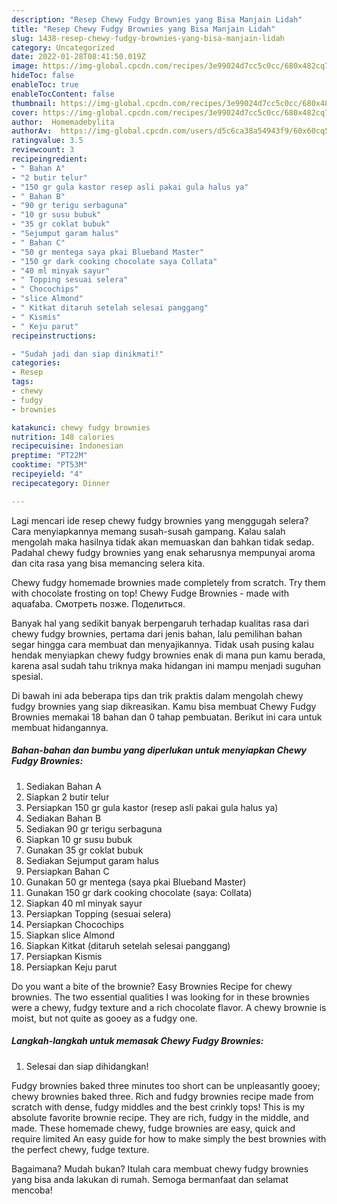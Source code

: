 ```yaml
---
description: "Resep Chewy Fudgy Brownies yang Bisa Manjain Lidah"
title: "Resep Chewy Fudgy Brownies yang Bisa Manjain Lidah"
slug: 1438-resep-chewy-fudgy-brownies-yang-bisa-manjain-lidah
category: Uncategorized
date: 2022-01-28T08:41:50.019Z
image: https://img-global.cpcdn.com/recipes/3e99024d7cc5c0cc/680x482cq70/chewy-fudgy-brownies-foto-resep-utama.jpg
hideToc: false
enableToc: true
enableTocContent: false
thumbnail: https://img-global.cpcdn.com/recipes/3e99024d7cc5c0cc/680x482cq70/chewy-fudgy-brownies-foto-resep-utama.jpg
cover: https://img-global.cpcdn.com/recipes/3e99024d7cc5c0cc/680x482cq70/chewy-fudgy-brownies-foto-resep-utama.jpg
author:  Homemadebylita
authorAv:  https://img-global.cpcdn.com/users/d5c6ca38a54943f9/60x60cq50/avatar.jpg
ratingvalue: 3.5
reviewcount: 3
recipeingredient:
- " Bahan A"
- "2 butir telur"
- "150 gr gula kastor resep asli pakai gula halus ya"
- " Bahan B"
- "90 gr terigu serbaguna"
- "10 gr susu bubuk"
- "35 gr coklat bubuk"
- "Sejumput garam halus"
- " Bahan C"
- "50 gr mentega saya pkai Blueband Master"
- "150 gr dark cooking chocolate saya Collata"
- "40 ml minyak sayur"
- " Topping sesuai selera"
- " Chocochips"
- "slice Almond"
- " Kitkat ditaruh setelah selesai panggang"
- " Kismis"
- " Keju parut"
recipeinstructions:

- "Sudah jadi dan siap dinikmati!"
categories:
- Resep
tags:
- chewy
- fudgy
- brownies

katakunci: chewy fudgy brownies 
nutrition: 148 calories
recipecuisine: Indonesian
preptime: "PT22M"
cooktime: "PT53M"
recipeyield: "4"
recipecategory: Dinner

---
```



Lagi mencari ide resep chewy fudgy brownies yang menggugah selera? Cara menyiapkannya memang susah-susah gampang. Kalau salah mengolah maka hasilnya tidak akan memuaskan dan bahkan tidak sedap. Padahal chewy fudgy brownies yang enak seharusnya mempunyai aroma dan cita rasa yang bisa memancing selera kita.


Chewy fudgy homemade brownies made completely from scratch. Try them with chocolate frosting on top! Chewy Fudge Brownies - made with aquafaba. Смотреть позже. Поделиться.

Banyak hal yang sedikit banyak berpengaruh terhadap kualitas rasa dari chewy fudgy brownies, pertama dari jenis bahan, lalu pemilihan bahan segar hingga cara membuat dan menyajikannya. Tidak usah pusing kalau hendak menyiapkan chewy fudgy brownies enak di mana pun kamu berada, karena asal sudah tahu triknya maka hidangan ini mampu menjadi suguhan spesial.


Di bawah ini ada beberapa tips dan trik praktis dalam mengolah chewy fudgy brownies yang siap dikreasikan. Kamu bisa membuat Chewy Fudgy Brownies memakai 18 bahan dan 0 tahap pembuatan. Berikut ini cara untuk membuat hidangannya.

<!--inarticleads1-->

##### Bahan-bahan dan bumbu yang diperlukan untuk menyiapkan Chewy Fudgy Brownies:

1. Sediakan  Bahan A
1. Siapkan 2 butir telur
1. Persiapkan 150 gr gula kastor (resep asli pakai gula halus ya)
1. Sediakan  Bahan B
1. Sediakan 90 gr terigu serbaguna
1. Siapkan 10 gr susu bubuk
1. Gunakan 35 gr coklat bubuk
1. Sediakan Sejumput garam halus
1. Persiapkan  Bahan C
1. Gunakan 50 gr mentega (saya pkai Blueband Master)
1. Gunakan 150 gr dark cooking chocolate (saya: Collata)
1. Siapkan 40 ml minyak sayur
1. Persiapkan  Topping (sesuai selera)
1. Persiapkan  Chocochips
1. Siapkan slice Almond
1. Siapkan  Kitkat (ditaruh setelah selesai panggang)
1. Persiapkan  Kismis
1. Persiapkan  Keju parut


Do you want a bite of the brownie? Easy Brownies Recipe for chewy brownies. The two essential qualities I was looking for in these brownies were a chewy, fudgy texture and a rich chocolate flavor. A chewy brownie is moist, but not quite as gooey as a fudgy one. 

<!--inarticleads2-->

##### Langkah-langkah untuk memasak Chewy Fudgy Brownies:


1. Selesai dan siap dihidangkan!

Fudgy brownies baked three minutes too short can be unpleasantly gooey; chewy brownies baked three. Rich and fudgy brownies recipe made from scratch with dense, fudgy middles and the best crinkly tops! This is my absolute favorite brownie recipe. They are rich, fudgy in the middle, and made. These homemade chewy, fudge brownies are easy, quick and require limited An easy guide for how to make simply the best brownies with the perfect chewy, fudge texture. 

Bagaimana? Mudah bukan? Itulah cara membuat chewy fudgy brownies yang bisa anda lakukan di rumah. Semoga bermanfaat dan selamat mencoba!

